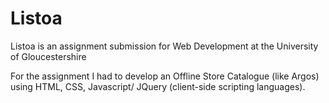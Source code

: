 # Listoa

Listoa is an assignment submission for Web Development at the University of Gloucestershire 

For the assignment I had to develop an Offline Store Catalogue (like Argos) using HTML, CSS, Javascript/ JQuery (client-side scripting languages).
